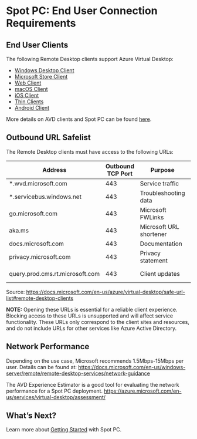 <meta name="robots" content="noindex">

# Spot PC: End User Connection Requirements

## End User Clients

The following Remote Desktop clients support Azure Virtual Desktop:

- [Windows Desktop Client](https://docs.microsoft.com/en-us/azure/virtual-desktop/user-documentation/connect-windows-7-10)
- [Microsoft Store Client](https://docs.microsoft.com/en-us/azure/virtual-desktop/user-documentation/connect-microsoft-store)
- [Web Client](https://docs.microsoft.com/en-us/azure/virtual-desktop/user-documentation/connect-web)
- [macOS Client](https://docs.microsoft.com/en-us/azure/virtual-desktop/user-documentation/connect-macos)
- [iOS Client](https://docs.microsoft.com/en-us/azure/virtual-desktop/user-documentation/connect-ios)
- [Thin Clients](https://docs.microsoft.com/en-us/azure/virtual-desktop/user-documentation/linux-overview)
- [Android Client](https://docs.microsoft.com/en-us/azure/virtual-desktop/user-documentation/connect-android)

More details on AVD clients and Spot PC can be found [here](spot-pc/tutorials/connect-to-desktop).

## Outbound URL Safelist

The Remote Desktop clients must have access to the following URLs:

| Address                         | Outbound TCP Port | Purpose                 | Client(s)       |
| ------------------------------- | ----------------- | ----------------------- | --------------- |
| \*.wvd.microsoft.com            | 443               | Service traffic         | All             |
| \*.servicebus.windows.net       | 443               | Troubleshooting data    | All             |
| go.microsoft.com                | 443               | Microsoft FWLinks       | All             |
| aka.ms                          | 443               | Microsoft URL shortener | All             |
| docs.microsoft.com              | 443               | Documentation           | All             |
| privacy.microsoft.com           | 443               | Privacy statement       | All             |
| query.prod.cms.rt.microsoft.com | 443               | Client updates          | Windows Desktop |

Source: https://docs.microsoft.com/en-us/azure/virtual-desktop/safe-url-list#remote-desktop-clients

**NOTE:** Opening these URLs is essential for a reliable client experience. Blocking access to these URLs is unsupported and will affect service functionality. These URLs only correspond to the client sites and resources, and do not include URLs for other services like Azure Active Directory.

## Network Performance

Depending on the use case, Microsoft recommends 1.5Mbps-15Mbps per user. Details can be found at: https://docs.microsoft.com/en-us/windows-server/remote/remote-desktop-services/network-guidance

The AVD Experience Estimator is a good tool for evaluating the network performance for a Spot PC deployment. https://azure.microsoft.com/en-us/services/virtual-desktop/assessment/

## What’s Next?

Learn more about [Getting Started](spot-pc/getting-started/) with Spot PC.
